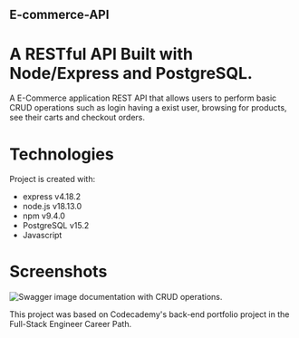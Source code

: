 ## E-commerce-API

# A RESTful API Built with Node/Express and PostgreSQL.

A E-Commerce application REST API that allows users to perform basic CRUD operations such as login having a exist user, browsing for products, see their carts and checkout orders.

# Technologies
Project is created with:

- express v4.18.2
- node.js v18.13.0
- npm v9.4.0
- PostgreSQL v15.2
- Javascript

# Screenshots

![Swagger image documentation with CRUD operations.](https://github.com/Guhenriques/e-commerce-API/assets/23385710/0c183b16-af12-48da-857b-1c54c60b6f14)


This project was based on Codecademy's back-end portfolio project in the Full-Stack Engineer Career Path.
